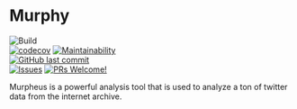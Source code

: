# Murphy	

![Build](https://github.com/Social-Media-Public-Analysis/murpheus/workflows/Build/badge.svg)	
[![codecov](https://codecov.io/gh/Social-Media-Public-Analysis/murphy/branch/master/graph/badge.svg?token=S652XM8QA6)](https://codecov.io/gh/Social-Media-Public-Analysis/murphy)
[![Maintainability](https://api.codeclimate.com/v1/badges/3207d1f12fc95ac9162e/maintainability)](https://codeclimate.com/github/Social-Media-Public-Analysis/murpheus/maintainability)	
[![GitHub last commit](https://img.shields.io/github/last-commit/Social-Media-Public-Analysis/murpheus.svg?style=flat)]()	
[![Issues](https://img.shields.io/github/issues-raw/Social-Media-Public-Analysis/murpheus.svg?maxAge=25000)](https://github.com/Twitter-Public-Analysis/Twitter-Public-Analysis/issues)	
[![PRs Welcome!](https://img.shields.io/badge/PRs-welcome-brightgreen.svg?style=flat-square)](https://github.com/Social-Media-Public-Analysis/murpheus/pulls)	


Murpheus is a powerful analysis tool that is used to analyze a ton of twitter data from the internet archive.
